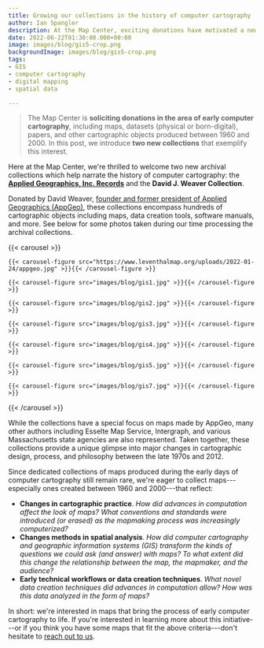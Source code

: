 ```yaml
---
title: Growing our collections in the history of computer cartography
author: Ian Spangler
description: At the Map Center, exciting donations have motivated a new collections interest
date: 2022-06-22T01:30:00.000+00:00
image: images/blog/gis5-crop.png
backgroundImage: images/blog/gis5-crop.png
tags:
- GIS
- computer cartography
- digital mapping
- spatial data

---
```


>The Map Center is **soliciting donations in the area of early computer cartography**, including maps, datasets (physical or born-digital), papers, and other cartographic objects produced between 1960 and 2000. In this post, we introduce **two new collections** that exemplify this interest.

Here at the Map Center, we're thrilled to welcome two new archival collections which help narrate the history of computer cartography: the **[Applied Geographics, Inc. Records](https://www.leventhalmap.org/collections/archival-collections/)** and the **David J. Weaver Collection**.

Donated by David Weaver, [founder and former president of Applied Geographics (AppGeo)](https://www.appgeo.com/tribute-to-a-benevolent-founder/), these collections encompass hundreds of cartographic objects including maps, data creation tools, software manuals, and more. See below for some photos taken during our time processing the archival collections. 

{{< carousel >}}

    {{< carousel-figure src="https://www.leventhalmap.org/uploads/2022-01-24/appgeo.jpg" >}}{{< /carousel-figure >}}
    
    {{< carousel-figure src="images/blog/gis1.jpg" >}}{{< /carousel-figure >}}

    {{< carousel-figure src="images/blog/gis2.jpg" >}}{{< /carousel-figure >}}

    {{< carousel-figure src="images/blog/gis3.jpg" >}}{{< /carousel-figure >}}

    {{< carousel-figure src="images/blog/gis4.jpg" >}}{{< /carousel-figure >}}

    {{< carousel-figure src="images/blog/gis5.jpg" >}}{{< /carousel-figure >}}

    {{< carousel-figure src="images/blog/gis7.jpg" >}}{{< /carousel-figure >}}

{{< /carousel >}}

While the collections have a special focus on maps made by AppGeo, many other authors including Esselte Map Service, Intergraph, and various Massachusetts state agencies are also represented. Taken together, these collections provide a unique glimpse into major changes in cartographic design, process, and philosophy between the late 1970s and 2012.

Since dedicated collections of maps produced during the early days of computer cartography still remain rare, we're eager to collect maps---especially ones created between 1960 and 2000---that reflect:

* **Changes in cartographic practice**. *How did advances in computation affect the look of maps? What conventions and standards were introduced (or erased) as the mapmaking process was increasingly computerized?*
* **Changes methods in spatial analysis**. *How did computer cartography and geographic information systems (GIS) transform the kinds of questions we could ask (and answer) with maps? To what extent did this change the relationship between the map, the mapmaker, and the audience?*
* **Early technical workflows or data creation techniques**. *What novel data creation techniques did advances in computation allow? How was this data analyzed in the form of maps?*

In short: we're interested in maps that bring the process of early computer cartography to life. If you're interested in learning more about this initiative---or if you think you have some maps that fit the above criteria---don't hesitate to [reach out to us](https://www.leventhalmap.org/research/geospatial/).